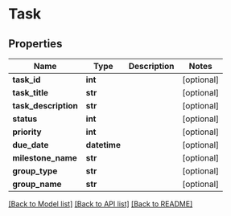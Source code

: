# Task

## Properties
Name | Type | Description | Notes
------------ | ------------- | ------------- | -------------
**task_id** | **int** |  | [optional] 
**task_title** | **str** |  | [optional] 
**task_description** | **str** |  | [optional] 
**status** | **int** |  | [optional] 
**priority** | **int** |  | [optional] 
**due_date** | **datetime** |  | [optional] 
**milestone_name** | **str** |  | [optional] 
**group_type** | **str** |  | [optional] 
**group_name** | **str** |  | [optional] 

[[Back to Model list]](../README.md#documentation-for-models) [[Back to API list]](../README.md#documentation-for-api-endpoints) [[Back to README]](../README.md)


